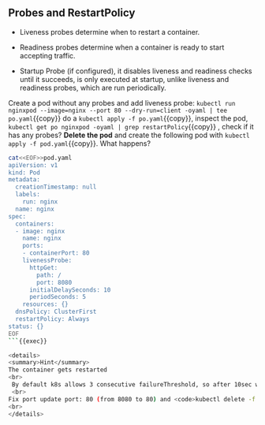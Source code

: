 ## Probes and RestartPolicy

* Liveness probes determine when to restart a container.

* Readiness probes determine when a container is ready to start accepting traffic.

* Startup Probe (if configured), it disables liveness and readiness checks until it succeeds, is only executed at startup, unlike liveness and readiness probes, which are run periodically.

Create a pod without any probes and add liveness probe: `kubectl run nginxpod --image=nginx --port 80 --dry-run=client -oyaml | tee  po.yaml`{{copy}} do a `kubectl apply -f po.yaml`{{copy}}, inspect the pod, `kubectl get po nginxpod -oyaml | grep restartPolicy`{{copy}} , check if it has any probes? **Delete the pod** and create the following pod with `kubectl apply -f pod.yaml`{{copy}}. What happens?

```bash
cat<<EOF>>pod.yaml
apiVersion: v1
kind: Pod
metadata:
  creationTimestamp: null
  labels:
    run: nginx
  name: nginx
spec:
  containers:
  - image: nginx
    name: nginx
    ports:
    - containerPort: 80
    livenessProbe:
      httpGet:
        path: /
        port: 8080
      initialDelaySeconds: 10
      periodSeconds: 5
    resources: {}
  dnsPolicy: ClusterFirst
  restartPolicy: Always
status: {}
EOF
```{{exec}}

<details>
<summary>Hint</summary>
The container gets restarted 
<br>
 By default k8s allows 3 consecutive failureThreshold, so after 10sec we have 3 probes amounting to 15sec so after ~30sec the pod will be restarted,
 <br>
Fix port update port: 80 (from 8080 to 80) and <code>kubectl delete -f po.yaml</code> and <code>kubectl apply -f po.yaml</code>
<br>
</details>

